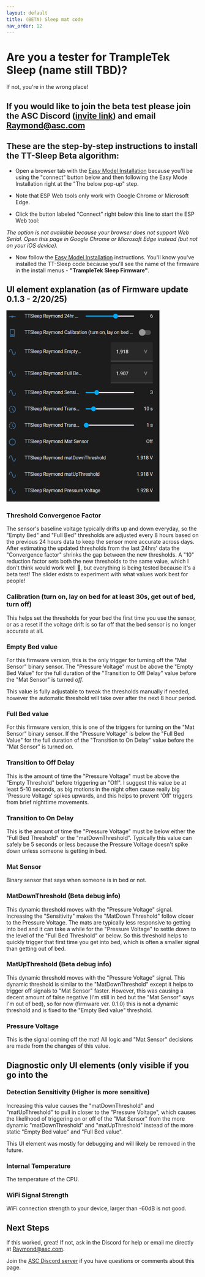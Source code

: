 ```yaml
---
layout: default
title: (BETA) Sleep mat code
nav_order: 12
---
```


# Are you a tester for TrampleTek Sleep (name still TBD)?
If not, you're in the wrong place!

## If you would like to join the beta test please join the ASC Discord ([invite link](https://discord.gg/cB9P6NmYJg)) and email Raymond@asc.com

## These are the step-by-step instructions to install the TT-Sleep Beta algorithm:

- Open a browser tab with the [Easy Model Installation](https://ascmats.github.io/EasyModeInstall.html) because you'll be using the "connect" button below and then following the Easy Mode Installation right at the "The below pop-up" step.

- Note that ESP Web tools only work with Google Chrome or Microsoft Edge.

- Click the button labeled "Connect" right below this line to start the ESP Web tool:
<esp-web-install-button manifest="https://raw.githubusercontent.com/ASCKing9/TrampleTek-Blue-code/refs/heads/main/TrampleTek_Debug/SleepMatBeta/TrampleTek_Sleep.json" install-supported="">
        <i slot="unsupported">
          The option is not available because your browser does not support Web
          Serial. Open this page in Google Chrome or Microsoft Edge instead<span class="not-supported-i hidden">
            (but not on your iOS device)</span>.
        </i>
</esp-web-install-button>

- Now follow the [Easy Model Installation](https://ascmats.github.io/EasyModeInstall.html) instructions. You'll know you've installed the TT-Sleep code because you'll see the name of the firmware in the install menus - **"TrampleTek Sleep Firmware"**.

## UI element explanation (as of Firmware update 0.1.3 - 2/20/25)

<img src="images/TTsleep_1_UI.png" width="400">

### Threshold Convergence Factor
The sensor's baseline voltage typically drifts up and down everyday, so the "Empty Bed" and "Full Bed" thresholds are adjusted every 8 hours based on the previous 24 hours data to keep the sensor more accurate across days. After estimating the updated thresholds from the last 24hrs' data the "Convergence factor" shrinks the gap between the new thresholds. A "10" reduction factor sets both the new thresholds to the same value, which I don't think would work well 🤔, but everything is being tested because it's a beta test! The slider exists to experiment with what values work best for people!

### Calibration (turn on, lay on bed for at least 30s, get out of bed, turn off)
This helps set the thresholds for your bed the first time you use the sensor, or as a reset if the voltage drift is so far off that the bed sensor is no longer accurate at all.

### Empty Bed value
For this firmware version, this is the only trigger for turning off the "Mat Sensor" binary sensor. The "Pressure Voltage" must be above the "Empty Bed Value" for the full duration of the "Transition to Off Delay" value before the "Mat Sensor" is turned *off*.

This value is fully adjustable to tweak the thresholds manually if needed, however the automatic threshold will take over after the next 8 hour period.

### Full Bed value
For this firmware version, this is one of the triggers for turning on the "Mat Sensor" binary sensor. If the "Pressure Voltage" is below the "Full Bed Value" for the full duration of the "Transition to On Delay" value before the "Mat Sensor" is turned *on*.

### Transition to Off Delay
This is the amount of time the "Pressure Voltage" must be above the "Empty Threshold" before triggering an "Off". I suggest this value be at least 5-10 seconds, as big motions in the night often cause really big 'Pressure Voltage' spikes upwards, and this helps to prevent 'Off' triggers from brief nighttime movements. 

### Transition to On Delay
This is the amount of time the "Pressure Voltage" must be below either the "Full Bed Threshold" or the "matDownThreshold". Typically this value can safely be 5 seconds or less because the Pressure Voltage doesn't spike down unless someone is getting in bed.

### Mat Sensor
Binary sensor that says when someone is in bed or not.

### MatDownThreshold (Beta debug info)
This dynamic threshold moves with the "Pressure Voltage" signal. Increasing the "Sensitivity" makes the "MatDown Threshold" follow closer to the Pressure Voltage. The mats are typically less responsive to getting into bed and it can take a while for the "Pressure Voltage" to settle down to the level of the "Full Bed Threshold" or below. So this threshold helps to quickly trigger that first time you get into bed, which is often a smaller signal than getting out of bed.

### MatUpThreshold (Beta debug info)
This dynamic threshold moves with the "Pressure Voltage" signal. This dynamic threshold is similar to the "MatDownThreshold" except it helps to trigger off signals to "Mat Sensor" faster. However, this was causing a decent amount of false negative (I'm still in bed but the "Mat Sensor" says I'm out of bed), so for now (firmware ver. 0.1.0) this is not a dynamic threshold and is fixed to the "Empty Bed value" threshold.

### Pressure Voltage
This is the signal coming off the mat! All logic and "Mat Sensor" decisions are made from the changes of this value.

## Diagnostic only UI elements (only visible if you go into the 

### Detection Sensitivity (Higher is more sensitive)
Increasing this value causes the "matDownThreshold" and "matUpThreshold" to pull in closer to the "Pressure Voltage", which causes the likelihood of triggering on or off of the "Mat Sensor" from the more dynamic "matDownThreshold" and "matUpThreshold" instead of the more static "Empty Bed value" and "Full Bed value".

This UI element was mostly for debugging and will likely be removed in the future.

### Internal Temperature
The temperature of the CPU.

### WiFi Signal Strength
WiFi connection strength to your device, larger than -60dB is not good.

## Next Steps
If this worked, great! If not, ask in the Discord for help or email me directly at Raymond@asc.com.

Join the [ASC Discord server](https://discord.gg/cB9P6NmYJg) if you have questions or comments about this page.

<script
  type="module"
  src="https://unpkg.com/esp-web-tools@10/dist/web/install-button.js?module"
></script>
